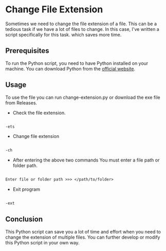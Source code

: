 # Change File Extension

Sometimes we need to change the file extension of a file. This can be a tedious task if we have a lot of files to change. In this case, I've written a script specifically for this task. which saves more time.

## Prerequisites

To run the Python script, you need to have Python installed on your machine. You can download Python from the [official website](https://www.python.org/downloads/).

## Usage

To use the file you can run change-extension.py or download the exe file from Releases.

- Check the file extension.
```md

-ets

```
- Change file extension
```md

-ch

```
- After entering the above two commands You must enter a file path or folder path.
```md

Enter file or folder path >>> </path/to/folder>

```
- Exit program
```md

-ext
```
## Conclusion
This Python script can save you a lot of time and effort when you need to change the extension of multiple files. You can further develop or modify this Python script in your own way.
